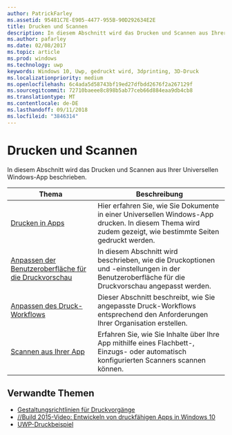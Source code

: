 ```yaml
---
author: PatrickFarley
ms.assetid: 95481C7E-E905-4477-955B-90D292634E2E
title: Drucken und Scannen
description: In diesem Abschnitt wird das Drucken und Scannen aus Ihrer Universellen Windows-App beschrieben.
ms.author: pafarley
ms.date: 02/08/2017
ms.topic: article
ms.prod: windows
ms.technology: uwp
keywords: Windows 10, Uwp, gedruckt wird, 3dprinting, 3D-Druck
ms.localizationpriority: medium
ms.openlocfilehash: 6c4ada5d58743bf19ed27dfbdd2676f2a267129f
ms.sourcegitcommit: 72710baeee8c898b5ab77ceb66d884eaa9db4cb8
ms.translationtype: MT
ms.contentlocale: de-DE
ms.lasthandoff: 09/11/2018
ms.locfileid: "3846314"
---
```

# <a name="printing-and-scanning"></a>Drucken und Scannen


In diesem Abschnitt wird das Drucken und Scannen aus Ihrer Universellen Windows-App beschrieben.

| Thema | Beschreibung | 
|-------|-------------|
| [Drucken in Apps](print-from-your-app.md) | Hier erfahren Sie, wie Sie Dokumente in einer Universellen Windows-App drucken. In diesem Thema wird zudem gezeigt, wie bestimmte Seiten gedruckt werden. |
| [Anpassen der Benutzeroberfläche für die Druckvorschau](customize-the-print-preview-ui.md) | In diesem Abschnitt wird beschrieben, wie die Druckoptionen und -einstellungen in der Benutzeroberfläche für die Druckvorschau angepasst werden. |
| [Anpassen des Druck-Workflows](print-workflow-customize.md) | Dieser Abschnitt beschreibt, wie Sie angepasste Druck-Workflows entsprechend den Anforderungen Ihrer Organisation erstellen.  |
| [Scannen aus Ihrer App](scan-from-your-app.md) | Erfahren Sie, wie Sie Inhalte über Ihre App mithilfe eines Flachbett-, Einzugs- oder automatisch konfigurierten Scanners scannen können.|

## <a name="related-topics"></a>Verwandte Themen

* [Gestaltungsrichtlinien für Druckvorgänge](https://msdn.microsoft.com/library/windows/apps/Hh868178)
* [//Build 2015-Video: Entwickeln von druckfähigen Apps in Windows 10](https://channel9.msdn.com/Events/Build/2015/2-94)
* [UWP-Druckbeispiel](http://go.microsoft.com/fwlink/p/?LinkId=619984)
 

